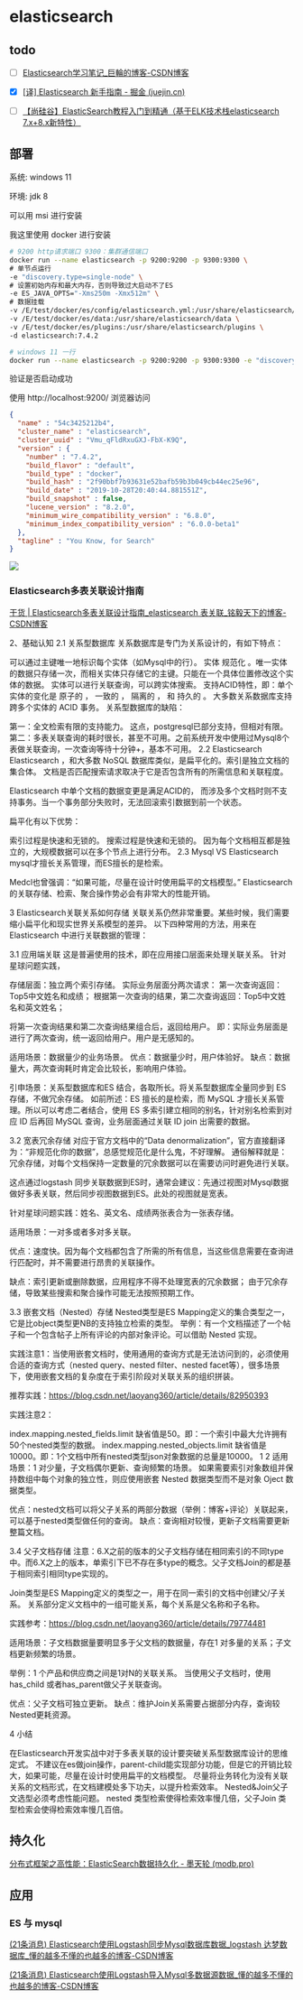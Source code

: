 # elasticsearch

## todo



- [ ] [Elasticsearch学习笔记_巨輪的博客-CSDN博客](https://blog.csdn.net/u011863024/article/details/115721328)

- [x] [[译] Elasticsearch 新手指南 - 掘金 (juejin.cn)](https://juejin.cn/post/6913725535717851144)

- [ ] [【尚硅谷】ElasticSearch教程入门到精通（基于ELK技术栈elasticsearch 7.x+8.x新特性）](https://www.bilibili.com/video/BV1hh411D7sb?p=1&vd_source=eabc2c22ae7849c2c4f31815da49f209)



## 部署

系统: windows 11

环境: jdk 8

可以用 msi 进行安装

我这里使用 docker 进行安装

```bash
# 9200 http请求端口 9300：集群通信端口
docker run --name elasticsearch -p 9200:9200 -p 9300:9300 \
# 单节点运行
-e "discovery.type=single-node" \
# 设置初始内存和最大内存，否则导致过大启动不了ES
-e ES_JAVA_OPTS="-Xms250m -Xmx512m" \
# 数据挂载
-v /E/test/docker/es/config/elasticsearch.yml:/usr/share/elasticsearch/config/elasticsearch.yml \
-v /E/test/docker/es/data:/usr/share/elasticsearch/data \
-v /E/test/docker/es/plugins:/usr/share/elasticsearch/plugins \
-d elasticsearch:7.4.2

# windows 11 一行
docker run --name elasticsearch -p 9200:9200 -p 9300:9300 -e "discovery.type=single-node" -e ES_JAVA_OPTS="-Xms250m -Xmx512m" -v /E/test/docker/es/config/elasticsearch.yml:/usr/share/elasticsearch/config/elasticsearch.yml -v /E/test/docker/es/data:/usr/share/elasticsearch/data -v /E/test/docker/es/plugins:/usr/share/elasticsearch/plugins -d elasticsearch:7.4.2
```

验证是否启动成功

使用 http://localhost:9200/ 浏览器访问

```json
{
  "name" : "54c3425212b4",
  "cluster_name" : "elasticsearch",
  "cluster_uuid" : "Vmu_qFldRxuGXJ-FbX-K9Q",
  "version" : {
    "number" : "7.4.2",
    "build_flavor" : "default",
    "build_type" : "docker",
    "build_hash" : "2f90bbf7b93631e52bafb59b3b049cb44ec25e96",
    "build_date" : "2019-10-28T20:40:44.881551Z",
    "build_snapshot" : false,
    "lucene_version" : "8.2.0",
    "minimum_wire_compatibility_version" : "6.8.0",
    "minimum_index_compatibility_version" : "6.0.0-beta1"
  },
  "tagline" : "You Know, for Search"
}
```

![](https://raw.githubusercontent.com/HongXiaoHong/images/main/python/chrome_MyPcWpEi93.png) 

### Elasticsearch多表关联设计指南

[干货 | Elasticsearch多表关联设计指南_elasticsearch 表关联_铭毅天下的博客-CSDN博客](https://blog.csdn.net/laoyang360/article/details/88784748)

2、基础认知
2.1 关系型数据库
关系数据库是专门为关系设计的，有如下特点：

可以通过主键唯一地标识每个实体（如Mysql中的行）。
实体 规范化 。唯一实体的数据只存储一次，而相关实体只存储它的主键。只能在一个具体位置修改这个实体的数据。
实体可以进行关联查询，可以跨实体搜索。
支持ACID特性，即：单个实体的变化是 原子的 ， 一致的 ， 隔离的 ， 和 持久的 。
大多数关系数据库支持跨多个实体的 ACID 事务。
关系型数据库的缺陷：

第一：全文检索有限的支持能力。 这点，postgresql已部分支持，但相对有限。
第二：多表关联查询的耗时很长，甚至不可用。之前系统开发中使用过Mysql8个表做关联查询，一次查询等待十分钟+，基本不可用。
2.2 Elasticsearch
Elasticsearch ，和大多数 NoSQL 数据库类似，是扁平化的。索引是独立文档的集合体。 文档是否匹配搜索请求取决于它是否包含所有的所需信息和关联程度。

Elasticsearch 中单个文档的数据变更是满足ACID的， 而涉及多个文档时则不支持事务。当一个事务部分失败时，无法回滚索引数据到前一个状态。

扁平化有以下优势：

索引过程是快速和无锁的。
搜索过程是快速和无锁的。
因为每个文档相互都是独立的，大规模数据可以在多个节点上进行分布。
2.3 Mysql VS Elasticsearch
mysql才擅长关系管理，而ES擅长的是检索。

Medcl也曾强调：“如果可能，尽量在设计时使用扁平的文档模型。” Elasticsearch的关联存储、检索、聚合操作势必会有非常大的性能开销。

3 Elasticsearch关联关系如何存储
关联关系仍然非常重要。某些时候，我们需要缩小扁平化和现实世界关系模型的差异。
以下四种常用的方法，用来在 Elasticsearch 中进行关联数据的管理：

3.1 应用端关联
这是普遍使用的技术，即在应用接口层面来处理关联关系。
针对星球问题实践，

存储层面：独立两个索引存储。
实际业务层面分两次请求：
第一次查询返回：Top5中文姓名和成绩；
根据第一次查询的结果，第二次查询返回：Top5中文姓名和英文姓名；

将第一次查询结果和第二次查询结果组合后，返回给用户。
即：实际业务层面是进行了两次查询，统一返回给用户。用户是无感知的。

适用场景：数据量少的业务场景。
优点：数据量少时，用户体验好。
缺点：数据量大，两次查询耗时肯定会比较长，影响用户体验。

引申场景：关系型数据库和ES 结合，各取所长。将关系型数据库全量同步到 ES 存储，不做冗余存储。
如前所述：ES 擅长的是检索，而 MySQL 才擅长关系管理。所以可以考虑二者结合，使用 ES 多索引建立相同的别名，针对别名检索到对应 ID 后再回 MySQL 查询，业务层面通过关联 ID join 出需要的数据。

3.2 宽表冗余存储
对应于官方文档中的“Data denormalization”，官方直接翻译为：“非规范化你的数据”，总感觉规范化是什么鬼，不好理解。
通俗解释就是：冗余存储，对每个文档保持一定数量的冗余数据可以在需要访问时避免进行关联。

这点通过logstash 同步关联数据到ES时，通常会建议：先通过视图对Mysql数据做好多表关联，然后同步视图数据到ES。此处的视图就是宽表。

针对星球问题实践：姓名、英文名、成绩两张表合为一张表存储。

适用场景：一对多或者多对多关联。

优点：速度快。因为每个文档都包含了所需的所有信息，当这些信息需要在查询进行匹配时，并不需要进行昂贵的关联操作。

缺点：索引更新或删除数据，应用程序不得不处理宽表的冗余数据；
由于冗余存储，导致某些搜索和聚合操作可能无法按照预期工作。

3.3 嵌套文档（Nested）存储
Nested类型是ES Mapping定义的集合类型之一，它是比object类型更NB的支持独立检索的类型。
举例：有一个文档描述了一个帖子和一个包含帖子上所有评论的内部对象评论。可以借助 Nested 实现。

实践注意1：当使用嵌套文档时，使用通用的查询方式是无法访问到的，必须使用合适的查询方式（nested query、nested filter、nested facet等），很多场景下，使用嵌套文档的复杂度在于索引阶段对关联关系的组织拼装。

推荐实践：https://blog.csdn.net/laoyang360/article/details/82950393

实践注意2：

index.mapping.nested_fields.limit 缺省值是50。即：一个索引中最大允许拥有50个nested类型的数据。
index.mapping.nested_objects.limit 缺省值是10000。即：1个文档中所有nested类型json对象数据的总量是10000。
1
2
适用场景：1 对少量，子文档偶尔更新、查询频繁的场景。
如果需要索引对象数组并保持数组中每个对象的独立性，则应使用嵌套 Nested 数据类型而不是对象 Oject 数据类型。

优点：nested文档可以将父子关系的两部分数据（举例：博客+评论）关联起来，可以基于nested类型做任何的查询。
缺点：查询相对较慢，更新子文档需要更新整篇文档。

3.4 父子文档存储
注意：6.X之前的版本的父子文档存储在相同索引的不同type中。而6.X之上的版本，单索引下已不存在多type的概念。父子文档Join的都是基于相同索引相同type实现的。

Join类型是ES Mapping定义的类型之一，用于在同一索引的文档中创建父/子关系。 关系部分定义文档中的一组可能关系，每个关系是父名称和子名称。

实践参考：https://blog.csdn.net/laoyang360/article/details/79774481

适用场景：子文档数据量要明显多于父文档的数据量，存在1 对多量的关系；子文档更新频繁的场景。

举例：1 个产品和供应商之间是1对N的关联关系。
当使用父子文档时，使用has_child 或者has_parent做父子关联查询。

优点：父子文档可独立更新。
缺点：维护Join关系需要占据部分内存，查询较Nested更耗资源。

4 小结

在Elasticsearch开发实战中对于多表关联的设计要突破关系型数据库设计的思维定式。
不建议在es做join操作，parent-child能实现部分功能，但是它的开销比较大，如果可能，尽量在设计时使用扁平的文档模型。
尽量将业务转化为没有关联关系的文档形式，在文档建模处多下功夫，以提升检索效率。
Nested&Join父子文选型必须考虑性能问题。 nested 类型检索使得检索效率慢几倍，父子Join 类型检索会使得检索效率慢几百倍。



## 持久化

[分布式框架之高性能：ElasticSearch数据持久化 - 墨天轮 (modb.pro)](https://www.modb.pro/db/72514)



## 应用

### ES 与 mysql

[(21条消息) Elasticsearch使用Logstash同步Mysql数据库数据_logstash 达梦数据库_懂的越多不懂的也越多的博客-CSDN博客](https://blog.csdn.net/weixin_44167913/article/details/101194648)

[(21条消息) Elasticsearch使用Logstash导入Mysql多数据源数据_懂的越多不懂的也越多的博客-CSDN博客](https://blog.csdn.net/weixin_44167913/article/details/101200831?spm=1001.2101.3001.6650.11&utm_medium=distribute.pc_relevant.none-task-blog-2%7Edefault%7ECTRLIST%7ERate-11-101200831-blog-103702846.235%5Ev36%5Epc_relevant_default_base&depth_1-utm_source=distribute.pc_relevant.none-task-blog-2%7Edefault%7ECTRLIST%7ERate-11-101200831-blog-103702846.235%5Ev36%5Epc_relevant_default_base&utm_relevant_index=12)

